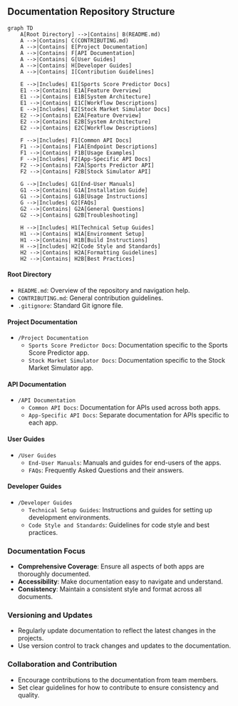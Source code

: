 ## Documentation Repository Structure

```mermaid
graph TD
    A[Root Directory] -->|Contains| B(README.md)
    A -->|Contains| C(CONTRIBUTING.md)
    A -->|Contains| E[Project Documentation]
    A -->|Contains| F[API Documentation]
    A -->|Contains| G[User Guides]
    A -->|Contains| H[Developer Guides]
    A -->|Contains| I[Contribution Guidelines]

    E -->|Includes| E1[Sports Score Predictor Docs]
    E1 -->|Contains| E1A[Feature Overview]
    E1 -->|Contains| E1B[System Architecture]
    E1 -->|Contains| E1C[Workflow Descriptions]
    E -->|Includes| E2[Stock Market Simulator Docs]
    E2 -->|Contains| E2A[Feature Overview]
    E2 -->|Contains| E2B[System Architecture]
    E2 -->|Contains| E2C[Workflow Descriptions]

    F -->|Includes| F1[Common API Docs]
    F1 -->|Contains| F1A[Endpoint Descriptions]
    F1 -->|Contains| F1B[Usage Examples]
    F -->|Includes| F2[App-Specific API Docs]
    F2 -->|Contains| F2A[Sports Predictor API]
    F2 -->|Contains| F2B[Stock Simulator API]

    G -->|Includes| G1[End-User Manuals]
    G1 -->|Contains| G1A[Installation Guide]
    G1 -->|Contains| G1B[Usage Instructions]
    G -->|Includes| G2[FAQs]
    G2 -->|Contains| G2A[General Questions]
    G2 -->|Contains| G2B[Troubleshooting]

    H -->|Includes| H1[Technical Setup Guides]
    H1 -->|Contains| H1A[Environment Setup]
    H1 -->|Contains| H1B[Build Instructions]
    H -->|Includes| H2[Code Style and Standards]
    H2 -->|Contains| H2A[Formatting Guidelines]
    H2 -->|Contains| H2B[Best Practices]
```

#### Root Directory
- `README.md`: Overview of the repository and navigation help.
- `CONTRIBUTING.md`: General contribution guidelines.
- `.gitignore`: Standard Git ignore file.

#### Project Documentation
- `/Project Documentation`
  - `Sports Score Predictor Docs`: Documentation specific to the Sports Score Predictor app.
  - `Stock Market Simulator Docs`: Documentation specific to the Stock Market Simulator app.

#### API Documentation
- `/API Documentation`
  - `Common API Docs`: Documentation for APIs used across both apps.
  - `App-Specific API Docs`: Separate documentation for APIs specific to each app.

#### User Guides
- `/User Guides`
  - `End-User Manuals`: Manuals and guides for end-users of the apps.
  - `FAQs`: Frequently Asked Questions and their answers.

#### Developer Guides
- `/Developer Guides`
  - `Technical Setup Guides`: Instructions and guides for setting up development environments.
  - `Code Style and Standards`: Guidelines for code style and best practices.

### Documentation Focus
- **Comprehensive Coverage**: Ensure all aspects of both apps are thoroughly documented.
- **Accessibility**: Make documentation easy to navigate and understand.
- **Consistency**: Maintain a consistent style and format across all documents.

### Versioning and Updates
- Regularly update documentation to reflect the latest changes in the projects.
- Use version control to track changes and updates to the documentation.

### Collaboration and Contribution
- Encourage contributions to the documentation from team members.
- Set clear guidelines for how to contribute to ensure consistency and quality.
